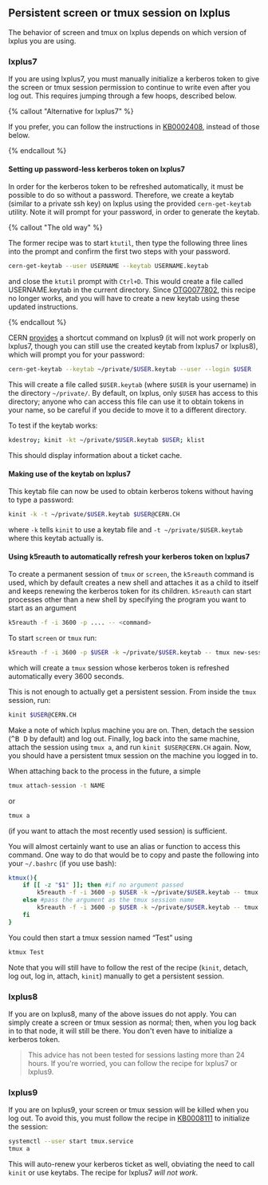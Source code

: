 ## Persistent screen or tmux session on lxplus

The behavior of screen and tmux on lxplus depends on which version of lxplus you are using.

### lxplus7

If you are using lxplus7, you must manually initialize a kerberos token to give the screen or tmux session permission to continue to write even after you log out.
This requires jumping through a few hoops, described below.

{% callout "Alternative for lxplus7" %}

If you prefer, you can follow the instructions in [KB0002408](https://cern.service-now.com/service-portal?id=kb_article&n=KB0002408), instead of those below.

{% endcallout %}

#### Setting up password-less kerberos token on lxplus7

In order for the kerberos token to be refreshed automatically, it must be possible to do so without a password.
Therefore, we create a keytab (similar to a private ssh key) on lxplus using the provided `cern-get-keytab` utility. Note it will prompt for your password, in order to generate the keytab.

{% callout "The old way" %}

The former recipe was to start `ktutil`, then type the following three lines into the prompt and confirm the first two steps with your password.
```bash
cern-get-keytab --user USERNAME --keytab USERNAME.keytab
```
and close the `ktutil` prompt with `Ctrl+D`.
This would create a file called USERNAME.keytab in the current directory.
Since [OTG0077802](https://cern.service-now.com/service-portal?id=outage&n=OTG0077802), this recipe no longer works, and you will have to create a new keytab using these updated instructions.

{% endcallout %}

CERN [provides](https://cern.service-now.com/service-portal?id=kb_article&n=KB0003405) a shortcut command on lxplus9 (it will not work properly on lxplus7, though you can still use the created keytab from lxplus7 or lxplus8), which will prompt you for your password:
```bash
cern-get-keytab --keytab ~/private/$USER.keytab --user --login $USER
```
This will create a file called `$USER.keytab` (where `$USER` is your username) in the directory `~/private/`. By default, on lxplus, only `$USER` has access to this directory; anyone who can access this file can use it to obtain tokens in your name, so be careful if you decide to move it to a different directory.

To test if the keytab works:
```bash
kdestroy; kinit -kt ~/private/$USER.keytab $USER; klist
```
This should display information about a ticket cache.

#### Making use of the keytab on lxplus7
This keytab file can now be used to obtain kerberos tokens without having to type a password:
```bash
kinit -k -t ~/private/$USER.keytab $USER@CERN.CH
```
where `-k` tells `kinit` to use a keytab file and `-t ~/private/$USER.keytab` where this keytab actually is.

#### Using k5reauth to automatically refresh your kerberos token on lxplus7
To create a permanent session of `tmux` or `screen`, the `k5reauth` command is used, which by default creates a new shell and attaches it as a child to itself and keeps renewing the kerberos token for its children. `k5reauth` can start processes other than a new shell by specifying the program you want to start as an argument
```bash
k5reauth -f -i 3600 -p .... -- <command>
```
To start `screen` or `tmux` run:
```bash
k5reauth -f -i 3600 -p $USER -k ~/private/$USER.keytab -- tmux new-session -s NAME
```
which will create a `tmux` session whose kerberos token is refreshed automatically every 3600 seconds.

This is not enough to actually get a persistent session. From inside the `tmux` session, run:
```bash
kinit $USER@CERN.CH
```
Make a note of which lxplus machine you are on. Then, detach the session (<kbd>^B D</kbd> by default) and log out. Finally, log back into the same machine, attach the session using `tmux a`, and run `kinit $USER@CERN.CH` again.
Now, you should have a persistent tmux session on the machine you logged in to.

When attaching back to the process in the future, a simple
```bash
tmux attach-session -t NAME
```
or
```bash
tmux a
```
(if you want to attach the most recently used session) is sufficient.

You will almost certainly want to use an alias or function to access this command. One way to do that would be to copy and paste the following into your `~/.bashrc` (if you use bash):
```bash
ktmux(){
    if [[ -z "$1" ]]; then #if no argument passed
        k5reauth -f -i 3600 -p $USER -k ~/private/$USER.keytab -- tmux new-session
    else #pass the argument as the tmux session name
        k5reauth -f -i 3600 -p $USER -k ~/private/$USER.keytab -- tmux new-session -s $1
    fi
}
```
You could then start a tmux session named “Test” using
```bash
ktmux Test
```
Note that you will still have to follow the rest of the recipe (`kinit`, detach, log out, log in, attach, `kinit`) manually to get a persistent session.

### lxplus8

If you are on lxplus8, many of the above issues do not apply. You can simply create a screen or tmux session as normal; then, when you log back in to that node, it will still be there. You don't even have to initialize a kerberos token.

> This advice has not been tested for sessions lasting more than 24 hours.
> If you're worried, you can follow the recipe for lxplus7 or lxplus9.

### lxplus9

If you are on lxplus9, your screen or tmux session will be killed when you log out.
To avoid this, you must follow the recipe in [KB0008111](https://cern.service-now.com/service-portal?id=kb_article&n=KB0008111) to initialize the session:
```bash
systemctl --user start tmux.service
tmux a
```
This will auto-renew your kerberos ticket as well, obviating the need to call `kinit` or use keytabs.
The recipe for lxplus7 *will not work*.
